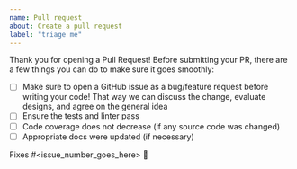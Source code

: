 ```yaml
---
name: Pull request
about: Create a pull request
label: "triage me"
---
```


Thank you for opening a Pull Request! Before submitting your PR, there are a few things you can do to make sure it goes smoothly:

- [ ] Make sure to open a GitHub issue as a bug/feature request before writing your code! That way we can discuss the change, evaluate designs, and agree on the general idea
- [ ] Ensure the tests and linter pass
- [ ] Code coverage does not decrease (if any source code was changed)
- [ ] Appropriate docs were updated (if necessary)

Fixes #<issue_number_goes_here> 🦕
